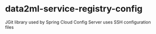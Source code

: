 # data2ml-service-registry-config
JGit library used by Spring Cloud Config Server uses SSH configuration files
